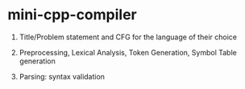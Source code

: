 # mini-cpp-compiler

1. Title/Problem statement and CFG for the language of their choice

2. Preprocessing, Lexical Analysis, Token Generation, Symbol Table generation

3. Parsing: syntax validation


